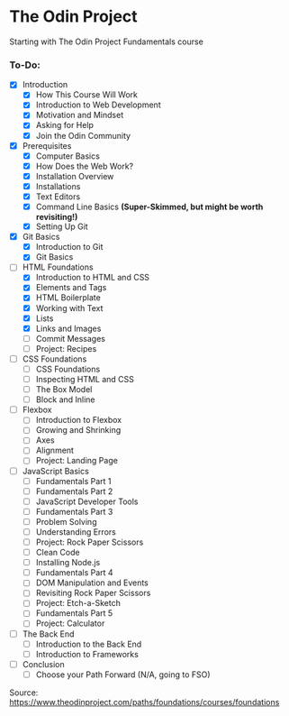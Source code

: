 # The Odin Project 
Starting with The Odin Project Fundamentals course

### To-Do:
- [x] Introduction
  - [x] How This Course Will Work
  - [x] Introduction to Web Development
  - [x] Motivation and Mindset
  - [x] Asking for Help
  - [x] Join the Odin Community

- [x] Prerequisites
  - [x] Computer Basics
  - [x] How Does the Web Work?
  - [x] Installation Overview
  - [x] Installations
  - [x] Text Editors
  - [x] Command Line Basics **(Super-Skimmed, but might be worth revisiting!)**
  - [x] Setting Up Git

- [x] Git Basics
  - [x] Introduction to Git
  - [x] Git Basics

- [ ] HTML Foundations
  - [x] Introduction to HTML and CSS
  - [x] Elements and Tags
  - [x] HTML Boilerplate
  - [x] Working with Text
  - [x] Lists
  - [x] Links and Images
  - [ ] Commit Messages
  - [ ] Project: Recipes

- [ ] CSS Foundations
  - [ ] CSS Foundations
  - [ ] Inspecting HTML and CSS
  - [ ] The Box Model
  - [ ] Block and Inline

- [ ] Flexbox
  - [ ] Introduction to Flexbox
  - [ ] Growing and Shrinking
  - [ ] Axes
  - [ ] Alignment
  - [ ] Project: Landing Page

- [ ] JavaScript Basics
  - [ ] Fundamentals Part 1
  - [ ] Fundamentals Part 2
  - [ ] JavaScript Developer Tools
  - [ ] Fundamentals Part 3
  - [ ] Problem Solving
  - [ ] Understanding Errors
  - [ ] Project: Rock Paper Scissors
  - [ ] Clean Code
  - [ ] Installing Node.js
  - [ ] Fundamentals Part 4
  - [ ] DOM Manipulation and Events
  - [ ] Revisiting Rock Paper Scissors
  - [ ] Project: Etch-a-Sketch
  - [ ] Fundamentals Part 5
  - [ ] Project: Calculator

- [ ] The Back End
  - [ ] Introduction to the Back End
  - [ ] Introduction to Frameworks

- [ ] Conclusion
  - [ ] Choose your Path Forward (N/A, going to FSO)

Source: https://www.theodinproject.com/paths/foundations/courses/foundations